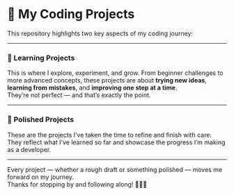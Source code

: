 # 🚀 My Coding Projects

This repository highlights two key aspects of my coding journey:

---

### 🧩 Learning Projects  
This is where I explore, experiment, and grow. From beginner challenges to more advanced concepts, these projects are about **trying new ideas**, **learning from mistakes**, and **improving one step at a time**.  
They’re not perfect — and that’s exactly the point.

---

### 🌟 Polished Projects  
These are the projects I’ve taken the time to refine and finish with care. They reflect what I’ve learned so far and showcase the progress I’m making as a developer.

---

Every project — whether a rough draft or something polished — moves me forward on my journey.  
Thanks for stopping by and following along! 👨‍💻✨
